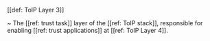 [[def: ToIP Layer 3]]

~ The [[ref: trust task]] layer of the [[ref: ToIP stack]], responsible for enabling [[ref: trust applications]] at [[ref: ToIP Layer 4]].
